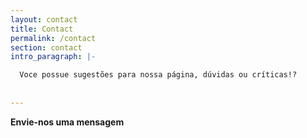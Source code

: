 ```yaml
---
layout: contact
title: Contact
permalink: /contact
section: contact
intro_paragraph: |-

  Voce possue sugestões para nossa página, dúvidas ou críticas!? 
 
  
---
```


**Envie-nos uma mensagem**
